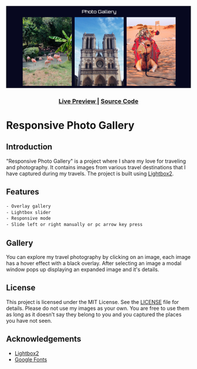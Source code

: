 <img width="1000" alt="Screenshot Gallery" src="./live preview.png">

<div align="center">
  <h3>
    <a href="https://osaze-ai.github.io/photo-gallery/" color="white">
      Live Preview 
    </a>
    <span> | </span>
    <a href="https://github.com/Osaze-ai/photo-gallery/blob/main/index.html">
      Source Code
    </a>
    </div>

# Responsive Photo Gallery

## Introduction

"Responsive Photo Gallery" is a project where I share my love for traveling and photography. It contains images from various travel destinations that I have captured during my travels. The project is built using [Lightbox2](https://lokeshdhakar.com/projects/lightbox2/). 

## Features

```bash
- Overlay gallery
- Lightbox slider
- Responsive mode 
- Slide left or right manually or pc arrow key press
```

## Gallery

You can explore my travel photography by clicking on an image, each image has a hover effect with a black overlay. After selecting an image a modal window pops up displaying an expanded image and it's details. 

## License

This project is licensed under the MIT License. See the [LICENSE](https://github.com/Osaze-ai/photo-gallery/blob/main/LICENSE) file for details.
Please do not use my images as your own. You are free to use them as long as it doesn't say they belong to you and you captured the places you have not seen.

## Acknowledgements

- [Lightbox2](https://lokeshdhakar.com/projects/lightbox2/)
- [Google Fonts](https://fonts.google.com/)



